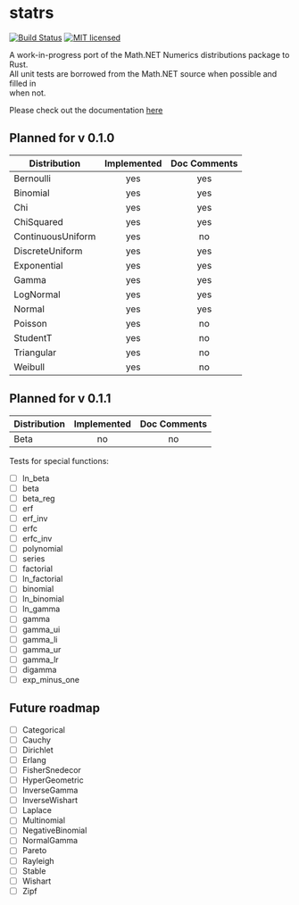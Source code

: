 # statrs  
  
[![Build Status](https://travis-ci.org/boxtown/statrs.svg?branch=master)](https://travis-ci.org/boxtown/verto)
[![MIT licensed](https://img.shields.io/badge/license-MIT-blue.svg)](./LICENSE)  
  
A work-in-progress port of the Math.NET Numerics distributions package to Rust.  
All unit tests are borrowed from the Math.NET source when possible and filled in  
when not.  
  
Please check out the documentation [here](https://boxtown.io/docs/statrs/head/statrs/)

## Planned for v 0.1.0

| Distribution      | Implemented | Doc Comments |
|-------------------|:-----------:|:------------:|
| Bernoulli         | yes         | yes          |
| Binomial          | yes         | yes          |
| Chi               | yes         | yes          |
| ChiSquared        | yes         | yes          |
| ContinuousUniform | yes         | no           |
| DiscreteUniform   | yes         | yes          |
| Exponential       | yes         | yes          |
| Gamma             | yes         | yes          |
| LogNormal         | yes         | yes          |
| Normal            | yes         | yes          |
| Poisson           | yes         | no           |
| StudentT          | yes         | no           |
| Triangular        | yes         | no           |
| Weibull           | yes         | no           |

## Planned for v 0.1.1
| Distribution      | Implemented | Doc Comments |
|-------------------|:-----------:|:------------:|
| Beta              | no          | no           |

Tests for special functions:
- [ ] ln_beta
- [ ] beta
- [ ] beta_reg
- [ ] erf
- [ ] erf_inv
- [ ] erfc
- [ ] erfc_inv
- [ ] polynomial
- [ ] series
- [ ] factorial
- [ ] ln_factorial
- [ ] binomial
- [ ] ln_binomial
- [ ] ln_gamma
- [ ] gamma
- [ ] gamma_ui
- [ ] gamma_li
- [ ] gamma_ur
- [ ] gamma_lr
- [ ] digamma
- [ ] exp_minus_one

## Future roadmap
- [ ] Categorical
- [ ] Cauchy
- [ ] Dirichlet
- [ ] Erlang
- [ ] FisherSnedecor
- [ ] HyperGeometric
- [ ] InverseGamma
- [ ] InverseWishart
- [ ] Laplace
- [ ] Multinomial
- [ ] NegativeBinomial
- [ ] NormalGamma
- [ ] Pareto
- [ ] Rayleigh
- [ ] Stable
- [ ] Wishart
- [ ] Zipf

